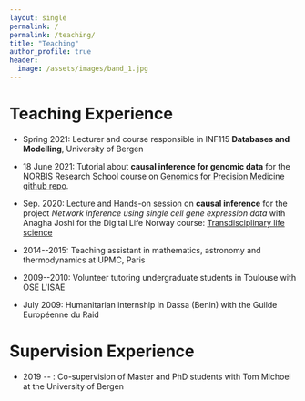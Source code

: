 ```yaml
---
layout: single
permalink: /
permalink: /teaching/
title: "Teaching"
author_profile: true
header:
  image: /assets/images/band_1.jpg
---
```


# Teaching Experience

- Spring 2021: Lecturer and course responsible in INF115 **Databases and Modelling**, University of Bergen

- 18 June 2021: Tutorial about **causal inference for genomic data** for the NORBIS Research School course on [Genomics for Precision Medicine](https://norbis.w.uib.no/genomics-for-precision-medicine/) [github repo](https://github.com/adluinf/NORBIS_Causal_Inference_Tutorial).

- Sep. 2020: Lecture and Hands-on session on **causal inference** for the project *Network inference using single cell gene expression data* with Anagha Joshi
    for the Digital Life Norway course: [Transdisciplinary life science](https://www.digitallifenorway.org/research-school/courses/transdisciplinary-biotechnology.html)

- 2014--2015: Teaching assistant in mathematics, astronomy and thermodynamics at UPMC, Paris
- 2009--2010: Volunteer tutoring undergraduate students in Toulouse with OSE L'ISAE
- July 2009: Humanitarian internship in Dassa (Benin) with the Guilde Européenne du Raid


# Supervision Experience

- 2019 -- : Co-supervision of Master and PhD students with Tom Michoel at the University of Bergen

